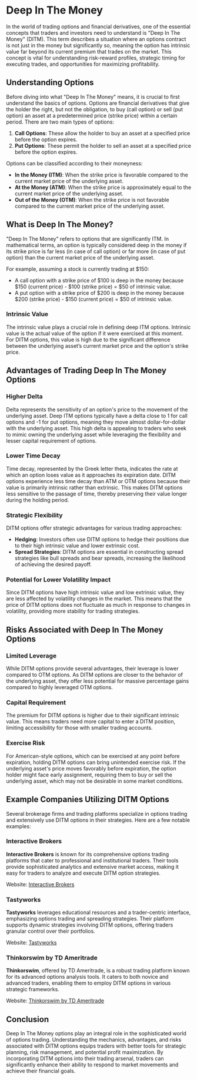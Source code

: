 # Deep In The Money

In the world of trading options and financial derivatives, one of the essential concepts that traders and investors need to understand is "Deep In The Money" (DITM). This term describes a situation where an options contract is not just in the money but significantly so, meaning the option has intrinsic value far beyond its current premium that trades on the market. This concept is vital for understanding risk-reward profiles, strategic timing for executing trades, and opportunities for maximizing profitability.

## Understanding Options

Before diving into what "Deep In The Money" means, it is crucial to first understand the basics of options. Options are financial derivatives that give the holder the right, but not the obligation, to buy (call option) or sell (put option) an asset at a predetermined price (strike price) within a certain period. There are two main types of options:

1. **Call Options**: These allow the holder to buy an asset at a specified price before the option expires.
2. **Put Options**: These permit the holder to sell an asset at a specified price before the option expires.

Options can be classified according to their moneyness:

- **In the Money (ITM)**: When the strike price is favorable compared to the current market price of the underlying asset.
- **At the Money (ATM)**: When the strike price is approximately equal to the current market price of the underlying asset.
- **Out of the Money (OTM)**: When the strike price is not favorable compared to the current market price of the underlying asset.

## What is Deep In The Money?

"Deep In The Money" refers to options that are significantly ITM. In mathematical terms, an option is typically considered deep in the money if its strike price is far less (in case of call option) or far more (in case of put option) than the current market price of the underlying asset.

For example, assuming a stock is currently trading at $150:
- A call option with a strike price of $100 is deep in the money because $150 (current price) - $100 (strike price) = $50 of intrinsic value.
- A put option with a strike price of $200 is deep in the money because $200 (strike price) - $150 (current price) = $50 of intrinsic value.

### Intrinsic Value

The intrinsic value plays a crucial role in defining deep ITM options. Intrinsic value is the actual value of the option if it were exercised at this moment. For DITM options, this value is high due to the significant difference between the underlying asset’s current market price and the option's strike price.

## Advantages of Trading Deep In The Money Options

### Higher Delta

Delta represents the sensitivity of an option's price to the movement of the underlying asset. Deep ITM options typically have a delta close to 1 for call options and -1 for put options, meaning they move almost dollar-for-dollar with the underlying asset. This high delta is appealing to traders who seek to mimic owning the underlying asset while leveraging the flexibility and lesser capital requirement of options.

### Lower Time Decay

Time decay, represented by the Greek letter theta, indicates the rate at which an option loses value as it approaches its expiration date. DITM options experience less time decay than ATM or OTM options because their value is primarily intrinsic rather than extrinsic. This makes DITM options less sensitive to the passage of time, thereby preserving their value longer during the holding period.

### Strategic Flexibility

DITM options offer strategic advantages for various trading approaches:
- **Hedging**: Investors often use DITM options to hedge their positions due to their high intrinsic value and lower extrinsic cost.
- **Spread Strategies**: DITM options are essential in constructing spread strategies like bull spreads and bear spreads, increasing the likelihood of achieving the desired payoff.

### Potential for Lower Volatility Impact

Since DITM options have high intrinsic value and low extrinsic value, they are less affected by volatility changes in the market. This means that the price of DITM options does not fluctuate as much in response to changes in volatility, providing more stability for trading strategies.

## Risks Associated with Deep In The Money Options

### Limited Leverage

While DITM options provide several advantages, their leverage is lower compared to OTM options. As DITM options are closer to the behavior of the underlying asset, they offer less potential for massive percentage gains compared to highly leveraged OTM options.

### Capital Requirement

The premium for DITM options is higher due to their significant intrinsic value. This means traders need more capital to enter a DITM position, limiting accessibility for those with smaller trading accounts.

### Exercise Risk

For American-style options, which can be exercised at any point before expiration, holding DITM options can bring unintended exercise risk. If the underlying asset's price moves favorably before expiration, the option holder might face early assignment, requiring them to buy or sell the underlying asset, which may not be desirable in some market conditions.

## Example Companies Utilizing DITM Options

Several brokerage firms and trading platforms specialize in options trading and extensively use DITM options in their strategies. Here are a few notable examples:

### Interactive Brokers

**Interactive Brokers** is known for its comprehensive options trading platforms that cater to professional and institutional traders. Their tools provide sophisticated analytics and extensive market access, making it easy for traders to analyze and execute DITM option strategies.

Website: [Interactive Brokers](https://www.interactivebrokers.com)

### Tastyworks

**Tastyworks** leverages educational resources and a trader-centric interface, emphasizing options trading and spreading strategies. Their platform supports dynamic strategies involving DITM options, offering traders granular control over their portfolios.

Website: [Tastyworks](https://www.tastyworks.com)

### Thinkorswim by TD Ameritrade

**Thinkorswim**, offered by TD Ameritrade, is a robust trading platform known for its advanced options analysis tools. It caters to both novice and advanced traders, enabling them to employ DITM options in various strategic frameworks.

Website: [Thinkorswim by TD Ameritrade](https://www.tdameritrade.com/tools-and-platforms/thinkorswim.page) 

## Conclusion

Deep In The Money options play an integral role in the sophisticated world of options trading. Understanding the mechanics, advantages, and risks associated with DITM options equips traders with better tools for strategic planning, risk management, and potential profit maximization. By incorporating DITM options into their trading arsenal, traders can significantly enhance their ability to respond to market movements and achieve their financial goals.
